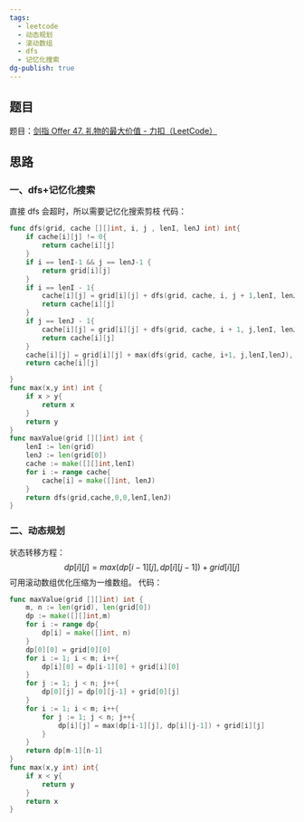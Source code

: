 ```yaml
---
tags:
  - leetcode
  - 动态规划
  - 滚动数组
  - dfs
  - 记忆化搜索
dg-publish: true
---
```

## 题目
题目：[剑指 Offer 47. 礼物的最大价值 - 力扣（LeetCode）](https://leetcode.cn/problems/li-wu-de-zui-da-jie-zhi-lcof/)
## 思路
### 一、dfs+记忆化搜索
直接 dfs 会超时，所以需要记忆化搜索剪枝
代码：
```go
func dfs(grid, cache [][]int, i, j , lenI, lenJ int) int{
    if cache[i][j] != 0{
        return cache[i][j]
    }
    if i == lenI-1 && j == lenJ-1 {
        return grid[i][j]
    } 
    if i == lenI - 1{
        cache[i][j] = grid[i][j] + dfs(grid, cache, i, j + 1,lenI, lenJ)
        return cache[i][j]
    }
    if j == lenJ - 1{
        cache[i][j] = grid[i][j] + dfs(grid, cache, i + 1, j,lenI, lenJ)
        return cache[i][j]
    }
    cache[i][j] = grid[i][j] + max(dfs(grid, cache, i+1, j,lenI,lenJ), dfs(grid, cache, i, j+1,lenI, lenJ))
    return cache[i][j]

} 
func max(x,y int) int {
    if x > y{
        return x
    }
    return y
}
func maxValue(grid [][]int) int {
    lenI := len(grid)
    lenJ := len(grid[0])
    cache := make([][]int,lenI)
    for i := range cache{
        cache[i] = make([]int, lenJ)
    } 
    return dfs(grid,cache,0,0,lenI,lenJ)
}
```

### 二、动态规划
状态转移方程：
$$
dp[i][j] = max(dp[i-1][j],dp[i][j-1])+grid[i][j]
$$
可用滚动数组优化压缩为一维数组。
代码：
```go
func maxValue(grid [][]int) int {
    m, n := len(grid), len(grid[0])
    dp := make([][]int,m)
    for i := range dp{
        dp[i] = make([]int, n)
    }
    dp[0][0] = grid[0][0]
    for i := 1; i < m; i++{
        dp[i][0] = dp[i-1][0] + grid[i][0] 
    }
    for j := 1; j < n; j++{
        dp[0][j] = dp[0][j-1] + grid[0][j]
    }
    for i := 1; i < m; i++{
        for j := 1; j < n; j++{
            dp[i][j] = max(dp[i-1][j], dp[i][j-1]) + grid[i][j]
        }
    }
    return dp[m-1][n-1]
}
func max(x,y int) int{
    if x < y{
        return y
    }
    return x
}
```
